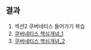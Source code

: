 ## 결과

1. 섹션2 쿠버네티스 들어가기 복습
2. [쿠버네티스 핵심개념_1](zio/stupid_week/2020/08/week5/jjeda/image/k8s.png)
3. [쿠버네티스 핵심개념_2](zio/stupid_week/2020/08/week5/jjeda/image/k8s_2.png)